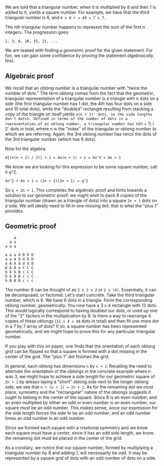 We are told that a triangular number, when it is multiplied by 8 and then 1 is added to it, yields a square number. For example, we have that the third triangular number is 6, and `6 x 8 + = 49 = 7 x 7`.

The nth triangular number happens to represent the sum of the first n integers. The progression goes:

```
1, 3, 6, 10, 15, 21, ...
```

We are tasked with finding a _geometric_ proof for the given statement. For fun, we can gain some confidence by proving the statement _algebraically_, first.

## Algebraic proof

We recall that an _oblong_ number is a triangular number with "twice the number of dots." The term *oblong* comes from the fact that the geometric, triangular representation of a triangular number is a triangle with n dots on a side (the first triangular number has 1 dot, the 4th has four dots on a side and 10 total dots), while the "doubled" rectangle resulting from stacking a copy of the triangle on itself yields `n(n + 1)' dots, so the side lengths don't match. Defined in terms of the number of dots in a representation of an oblong number, a triangular number has `n(n + 1) / 2` dots in total, where n is the "index" of the triangular or oblong number to which we are referring. Again, the 3rd oblong number has twice the dots of the 3rd triangular number (which has 6 dots).

Now for the algebra:

```
8[(n(n + 1) / 2)] + 1 = 4n(n + 1) + 1 = 4n^2 + 4n + 1
```

We know we are looking for this expression to be some square number, call it q^2.

```
4n^2 + 4n + 1 = (2n + 1)(2n + 1) = q^2
```

So `q = 2n + 1`. This completes the algebraic proof and hints towards a solution to our geometric proof: we might wish to pack 8 copies of the triangular number (drawn as a triangle of dots) into a square `2n + 1` dots on a side. We will ideally need to fill in one missing dot; that is what the "plus 1" provides.

## Geometric proof

```
    a
  a a
a a a
```

```
a a a d D D D
a a A d d D D
a A A d d d D
A A A e C C C
b b b B c C C
b b B B c c C
b B B B c c c
```
The number 8 can be thought of as `2 x 2 x 2` or `2 x (4)`. Essentially, it can be decomposed, or factored. Let's start concrete. Take the third triangular number, which is 6. We have 6 dots in a triangle. Form the corresponding oblong number, geometrically. You now have a 3 x 4 rectangle with 12 dots. This would logically correspond to having doubled our dots, or used up one of the "2" factors in the multiplication by 8. Is there a way to rearrange 4 copies of these oblongs (`12 x 4 = 48` dots in total) and then fit one more dot in a 7 by 7 array of dots? If so, a square number has been represented geometrically, and we might hope to prove this for any particular triangular number.

If you play with this on paper, one finds that the orientation of each oblong grid can be flipped so that a square is formed with a dot missing in the center of the grid. The "plus 1" dot finishes the grid.

In general, each oblong has dimensions `n` by `n + 1`. Recalling the need to alternate the orientation of the oblongs in the concrete example where n was 3, we might hope to achieve a side length for our geometric square of `2n + 1` by always laying a "short" oblong side next to the longer oblong side; we see that `n + (n + 1) = 2n + 1`. As for the remaining dot we must place, symmetry and the "rectangular" nature of the oblongs suggests it ought to belong in the center of the square. Since 8 is an even number, and an even multiplied by either an odd or even number is an even number, our square must be an odd number. This makes sense, since our expression for the side length forces the side to be an odd number, and an odd number times an odd number is an odd number.

Since we formed each square with a rotational symmetry and we know each square must have a center, since it has an odd side length, we know the remaining dot must be placed in the center of the grid.

As a corollary, we notice that our square number, formed by multiplying a triangular number by 8 and adding 1, will necessarily be odd. It may be represented by a square grid of dots with an odd number of dots on a side.
